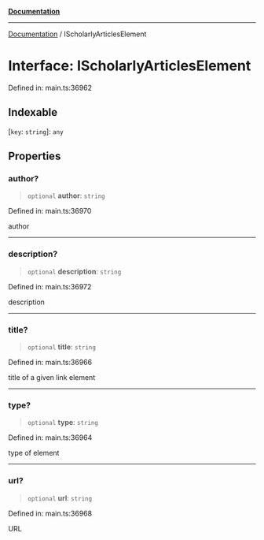 [**Documentation**](../README.md)

***

[Documentation](../README.md) / IScholarlyArticlesElement

# Interface: IScholarlyArticlesElement

Defined in: main.ts:36962

## Indexable

\[`key`: `string`\]: `any`

## Properties

### author?

> `optional` **author**: `string`

Defined in: main.ts:36970

author

***

### description?

> `optional` **description**: `string`

Defined in: main.ts:36972

description

***

### title?

> `optional` **title**: `string`

Defined in: main.ts:36966

title of a given link element

***

### type?

> `optional` **type**: `string`

Defined in: main.ts:36964

type of element

***

### url?

> `optional` **url**: `string`

Defined in: main.ts:36968

URL
